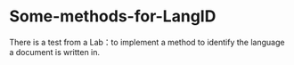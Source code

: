 # Some-methods-for-LangID
There is a test from a Lab：to implement a method to identify the language a document is written in.

